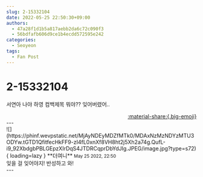 ```yaml
---
slug: 2-15332104
date: 2022-05-25 22:50:30+09:00
authors:
  - 47a28f1d1b5a817aebb2da6c72c090f3
  - 56bdfafb606d9ce1b4ecdd572595e242
categories:
  - Seoyeon
tags:
  - Fan Post
---
```


# 2-15332104

<div class="post-container" markdown="1">
<div class="content-container md-sidebar__scrollwrap" markdown="1">

서연아 나야 하영 컴백제목 뭐야?? 잊어버렸어..

</div>
</div>

<div style="text-align: right;" markdown="1">
<a href="https://weverse.io/fromis9/fanpost/2-15332104" style="text-align: right;">:material-share:{.big-emoji}</a>
</div>
---

<div class="comments-container md-sidebar__scrollwrap" markdown="1">
<div class="comment" markdown="1">
<div class='id-container' markdown="1">
![](https://phinf.wevpstatic.net/MjAyNDEyMDZfMTk0/MDAxNzMzNDYzMTU3ODYw.tGTD1QfitfecHkFF9-zI4fL0xnXf8VH8ht2j5Xh2a74g.QufL-i9_92XbdgbPBLGEpzXIrDqS4JTDRCqprDbYdJIg.JPEG/image.jpg?type=s72){ loading=lazy }
**<span class="artist">더여니</span>** <small>May 25 2022, 22:50</small><br>
</div>
<div class='comment-body' markdown="1">
잊을 걸 잊어야지! 반성하고 와!
</div>
</div>
</div>
---
